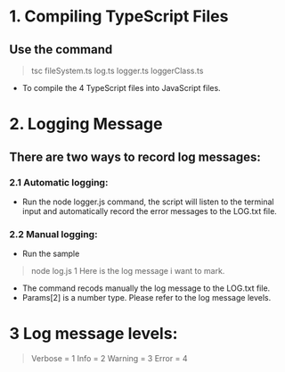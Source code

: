 # 1. Compiling TypeScript Files
## Use the command 
> tsc fileSystem.ts log.ts logger.ts loggerClass.ts 
- To compile the 4 TypeScript files into JavaScript files.
# 2. Logging Message
## There are two ways to record log messages:
### 2.1 Automatic logging:
- Run the node logger.js command, the script will listen to the terminal input and automatically record the error messages to the LOG.txt file.
### 2.2 Manual logging:
- Run the sample 
> node log.js 1 Here is the log message i want to mark. 
- The command recods manually the log message to the LOG.txt file.
- Params[2] is a number type. Please refer to the log message levels. 
# 3 Log message levels:
> Verbose = 1
> Info = 2
> Warning = 3
> Error = 4
